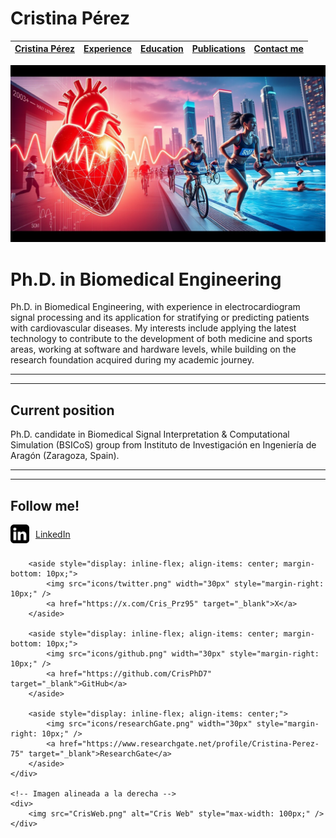 # Cristina Pérez


|[Cristina Pérez](README.md) | [Experience](Experience.md) | [Education](Education.md) | [Publications](Publications.md) | [Contact me](Contact.md)|
|  :----: | :----: | :----: | :----: | :----: |  

![homeImage2.jpg](homeImage2.jpg)

# Ph.D. in Biomedical Engineering

Ph.D. in Biomedical Engineering, with experience in electrocardiogram signal processing and its application for stratifying or predicting patients with cardiovascular diseases. My interests include applying the latest technology to contribute to the development of both medicine and sports areas, working at software and hardware levels, while building on the research foundation acquired during my academic journey.

---

---

## Current position

Ph.D. candidate in Biomedical Signal Interpretation & Computational Simulation (BSICoS) group from Instituto de Investigación en Ingeniería de Aragón (Zaragoza, Spain).

---

---

## Follow me!
<div style="display: flex; justify-content: space-between; align-items: flex-start;">
    <!-- Redes sociales alineadas a la izquierda, una debajo de otra -->
    <div style="display: flex; flex-direction: column; align-items: flex-start;">
        <aside style="display: inline-flex; align-items: center; margin-bottom: 10px;">
            <img src="icons/linkedin.png" width="30px" style="margin-right: 10px;" />
            <a href="https://linkedin.com/in/cristina-perez-martinez-22426110b" target="_blank">LinkedIn</a>
        </aside>

        <aside style="display: inline-flex; align-items: center; margin-bottom: 10px;">
            <img src="icons/twitter.png" width="30px" style="margin-right: 10px;" />
            <a href="https://x.com/Cris_Prz95" target="_blank">X</a>
        </aside>

        <aside style="display: inline-flex; align-items: center; margin-bottom: 10px;">
            <img src="icons/github.png" width="30px" style="margin-right: 10px;" />
            <a href="https://github.com/CrisPhD7" target="_blank">GitHub</a>
        </aside>

        <aside style="display: inline-flex; align-items: center;">
            <img src="icons/researchGate.png" width="30px" style="margin-right: 10px;" />
            <a href="https://www.researchgate.net/profile/Cristina-Perez-75" target="_blank">ResearchGate</a>
        </aside>
    </div>

    <!-- Imagen alineada a la derecha -->
    <div>
        <img src="CrisWeb.png" alt="Cris Web" style="max-width: 100px;" />
    </div>
</div>


